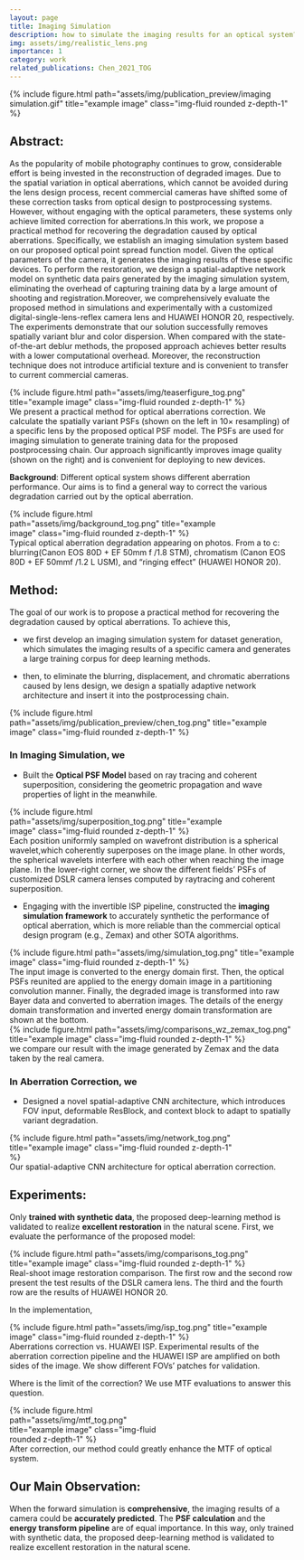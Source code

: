 ```yaml
---
layout: page
title: Imaging Simulation
description: how to simulate the imaging results for an optical system?
img: assets/img/realistic_lens.png
importance: 1
category: work
related_publications: Chen_2021_TOG
---
```


<div class="row">
    <div class="col-sm d-flex justify-content-center mt-3 mt-md-0">
        {% include figure.html path="assets/img/publication_preview/imaging simulation.gif" title="example image" class="img-fluid rounded z-depth-1" %}
    </div>
</div>

## Abstract: 
As the popularity of mobile photography continues to grow, considerable effort is being invested in the reconstruction of degraded images. Due to the spatial variation in optical aberrations, which cannot be avoided during the lens design process, recent commercial cameras have shifted some of these correction tasks from optical design to postprocessing systems. However, without engaging with the optical parameters, these systems only achieve limited correction for aberrations.In this work, we propose a practical method for recovering the degradation caused by optical aberrations. Specifically, we establish an imaging simulation system based on our proposed optical point spread function model. Given the optical parameters of the camera, it generates the imaging results of these specific devices. To perform the restoration, we design a spatial-adaptive network model on synthetic data pairs generated by the imaging simulation system, eliminating the overhead of capturing training data by a large amount of shooting and registration.Moreover, we comprehensively evaluate the proposed method in simulations and experimentally with a customized digital-single-lens-reflex camera lens and HUAWEI HONOR 20, respectively. The experiments demonstrate that our solution successfully removes spatially variant blur and color dispersion. When compared with the state-of-the-art deblur methods, the proposed approach achieves better results with a lower computational overhead. Moreover, the reconstruction technique does not introduce artificial texture and is convenient to transfer to current commercial cameras.

<div class="row">
    <div class="col-sm d-flex justify-content-center mt-3 mt-md-0">
        {% include figure.html path="assets/img/teaserfigure_tog.png" title="example image" class="img-fluid rounded z-depth-1" %}
    </div>
</div>
<div class="caption">
    We present a practical method for optical aberrations correction. We calculate the spatially variant PSFs (shown on the left in 10× resampling) of a specific lens by the proposed optical PSF model. The PSFs are used for imaging simulation to generate training data for the proposed postprocessing chain. Our approach significantly improves image quality (shown on the right) and is convenient for deploying to new devices.
</div>

**Background**: Different optical system shows different aberration performance. Our aims is to find a general way to correct the various degradation carried out by the optical aberration.

<div class="row">
    <div class="col-sm d-flex justify-content-center mt-3 mt-md-0">
        <div style="max-width: 80%;">
            {% include figure.html path="assets/img/background_tog.png" title="example image" class="img-fluid rounded z-depth-1" %}
        </div>
    </div>
</div>
<div class="caption">
    Typical optical aberration degradation appearing on photos. From a to c: blurring(Canon EOS 80D + EF 50mm f /1.8 STM), chromatism (Canon EOS 80D + EF 50mmf /1.2 L USM), and “ringing effect” (HUAWEI HONOR 20).
</div>

## Method: 
The goal of our work is to propose a practical method for recovering the degradation caused by optical aberrations. To achieve this, 

- we first develop an imaging simulation system for dataset generation, which simulates the imaging results of a specific camera and generates a large training corpus for deep learning methods. 

- then, to eliminate the blurring, displacement, and chromatic aberrations caused by lens design, we design a spatially adaptive network architecture and insert it into the postprocessing chain.

<div class="row">
    <div class="col-sm d-flex justify-content-center mt-3 mt-md-0">
        {% include figure.html path="assets/img/publication_preview/chen_tog.png" title="example image" class="img-fluid rounded z-depth-1" %}
    </div>
</div>

### In Imaging Simulation, we

- Built the **Optical PSF Model** based on ray tracing and coherent superposition, considering the geometric propagation and wave properties of light in the meanwhile.

<div class="row">
    <div class="col-sm d-flex justify-content-center mt-3 mt-md-0">
        <div style="max-width: 80%;">
            {% include figure.html path="assets/img/superposition_tog.png" title="example image" class="img-fluid rounded z-depth-1" %}
        </div>
    </div>
</div>
<div class="caption">
    Each position uniformly sampled on wavefront distribution is a spherical wavelet,which coherently superposes on the image plane. In other words, the spherical wavelets interfere with each other when reaching the image plane. In the lower-right corner, we show the different fields’ PSFs of customized DSLR camera lenses computed by raytracing and coherent superposition.
</div>

- Engaging with the invertible ISP pipeline, constructed the **imaging simulation framework** to accurately synthetic the performance of optical aberration, which is more reliable than the commercial optical design program (e.g., Zemax) and other SOTA algorithms.

<div class="row">
    <div class="col-sm d-flex justify-content-center mt-3 mt-md-0">
        {% include figure.html path="assets/img/simulation_tog.png" title="example image" class="img-fluid rounded z-depth-1" %}
    </div>
</div>
<div class="caption">
    The input image is converted to the energy domain first. Then, the optical PSFs reunited are applied to the energy domain image in a partitioning convolution manner. Finally, the degraded image is transformed into raw Bayer data and converted to aberration images. The details of the energy domain transformation and inverted energy domain transformation are shown at the bottom.
</div>

<div class="row">
    <div class="col-sm d-flex justify-content-center mt-3 mt-md-0">
        {% include figure.html path="assets/img/comparisons_wz_zemax_tog.png" title="example image" class="img-fluid rounded z-depth-1" %}
    </div>
</div>
<div class="caption">
    we compare our result with the image generated by Zemax and the data taken by the real camera.
</div>

### In Aberration Correction, we 

- Designed a novel spatial-adaptive CNN architecture, which introduces FOV input, deformable ResBlock, and context block to adapt to spatially variant degradation.

<div class="row">
    <div class="col-sm d-flex justify-content-center mt-3 mt-md-0">
        <div style="max-width: 80%;">
            {% include figure.html path="assets/img/network_tog.png" title="example image" class="img-fluid rounded z-depth-1" %}
        </div>
    </div>
</div>
<div class="caption">
    Our spatial-adaptive CNN architecture for optical aberration correction.
</div>

## Experiments: 
Only **trained with synthetic data**, the proposed deep-learning method is validated to realize **excellent restoration** in the natural scene. First, we evaluate the performance of the proposed model:

<div class="row">
    <div class="col-sm d-flex justify-content-center mt-3 mt-md-0">
        {% include figure.html path="assets/img/comparisons_tog.png" title="example image" class="img-fluid rounded z-depth-1" %}
    </div>
</div>
<div class="caption">
    Real-shoot image restoration comparison. The first row and the second row present the test results of the DSLR camera lens. The third and the fourth row are the results of HUAWEI HONOR 20.
</div>

In the implementation,
<div class="row">
    <div class="col-sm d-flex justify-content-center mt-3 mt-md-0">
        {% include figure.html path="assets/img/isp_tog.png" title="example image" class="img-fluid rounded z-depth-1" %}
    </div>
</div>
<div class="caption">
    Aberrations correction vs. HUAWEI ISP. Experimental results of the aberration correction pipeline and the HUAWEI ISP are amplified on both sides of the image. We show different FOVs’ patches for validation.
</div>

Where is the limit of the correction? We use MTF evaluations to answer this question.
<div class="row">
    <div class="col-sm d-flex justify-content-center mt-3 mt-md-0">
        <div style="max-width: 60%;">
            {% include figure.html path="assets/img/mtf_tog.png" title="example image" class="img-fluid rounded z-depth-1" %}
        </div>
    </div>
</div>
<div class="caption">
    After correction, our method could greatly enhance the MTF of optical system.
</div>

## Our Main Observation: 
When the forward simulation is **comprehensive**, the imaging results of a camera could be **accurately predicted**. The **PSF calculation** and the **energy transform pipeline** are of equal importance. In this way, only trained with synthetic data, the proposed deep-learning method is validated to realize excellent restoration in the natural scene.